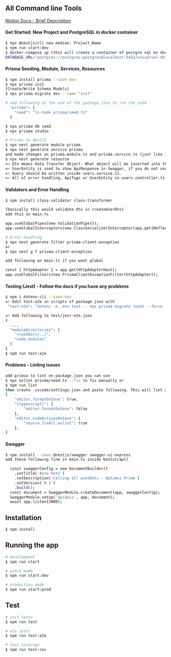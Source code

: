 ## All Command line Tools

[Notion Docs - Brief Description](https://prismaio.notion.site/Let-s-build-a-REST-API-with-NestJS-and-Prisma-94258f8a78d7460883d5b900f706e9ae)

#### Get Started: New Project and PostgreSQL in docker container
```bash
$ npx @nestjs/cli new median: Project_Name
$ npm run start:dev
$ docker-compose up (this will create a container of postgre sql on docker so that we can be able to use that postgre sql without installing it on PC. After that, setup database url in .env)
DATABASE_URL="postgres://postgres:postgres@localhost:5432/universal-db"
```

#### Prisma Seeding, Module, Services, Resources
```bash
$ npm install prisma --save-dev
$ npx prisma init
(Create/Write Schema Models)
$ npx prisma migrate dev --name "init"

# add following at the end of the package.json to run the seed
  "prisma": {
    "seed": "ts-node prisma/seed.ts"
  }

$ npx prisma db seed
$ npx prisma studio

# Prisma to NestJS
$ npx nest generate module prisma
$ npx nest generate service prisma
and made changes on prisma.module.ts and prisma.service.ts (just like in this project)
$ npx nest generate resource
=> Dto means Data Transfer Object. What object will be inserted into the model. Just like request.body input.
=> UserEntity is used to show ApiResponse in Swagger, if you do not use this, you can go on in Controller. and UserEntity should implement User from @primsa/client.
=> Query should be written inside users.service.ts. 
=> All of error handling, ApiTags or UserEntity in users.controller.ts. Without Query, everything is controllerd by controller.
```

#### Validators and Error Handling
```bash
$ npm install class-validator class-transformer

(basically this would validate dto in createUserDto)
add this on main.ts

app.useGlobalPipes(new ValidationPipe());
app.useGlobalInterceptors(new ClassSerializerInterceptor(app.get(Reflector)));

# Error handling
$ npx nest generate filter prisma-client-exception
or 
$ npx nest g f prisma-client-exception

add following on main.ts if you want global

const { httpAdapter } = app.get(HttpAdapterHost);
app.useGlobalFilters(new PrismaClientExceptionFilter(httpAdapter));
```

#### Testing (Jest) - Follow the docs if you have any problems
```bash
$ npm i dotenv-cli --save-dev
=> Edit test:e2e in scripts of package.json with
 "test:e2e": "dotenv -e .env.test -- npx prisma migrate reset --force --skip-seed  && dotenv -e .env.test -- jest --runInBand --config ./test/jest-e2e.json;"

=> Add following to test/jest-e2e.json
{
  ...,
  "moduleDirectories": [
    "<rootDir>/../",
    "node_modules"
  ]
}
$ npm run test:e2e
```

#### Problems - Linitng issues
```bash
add primsa to lint on package.json you can use 
$ npx eslint prisma/seed.ts --fix to fix manually or 
$ npm run lint
then create .vscode/settings.json and paste following. This will lint and format the document on every save.
{
    "editor.formatOnSave": true,
    "[typescript]": {
        "editor.formatOnSave": false
    },
    "editor.codeActionsOnSave": {
        "source.fixAll.eslint": true
    },
}
```

#### Swagger
```bash
$ npm install --save @nestjs/swagger swagger-ui-express
add these following line in main.ts inside bootstrap()

  const swaggerConfig = new DocumentBuilder()
    .setTitle('Auto bots')
    .setDescription('Calling all autobots - Optimus Prime')
    .setVersion('0.1')
    .build();
  const document = SwaggerModule.createDocument(app, swaggerConfig);
  SwaggerModule.setup('apidocs', app, document);
  await app.listen(3000);

```


## Installation

```bash
$ npm install
```

## Running the app

```bash
# development
$ npm run start

# watch mode
$ npm run start:dev

# production mode
$ npm run start:prod
```

## Test

```bash
# unit tests
$ npm run test

# e2e tests
$ npm run test:e2e

# test coverage
$ npm run test:cov
```
